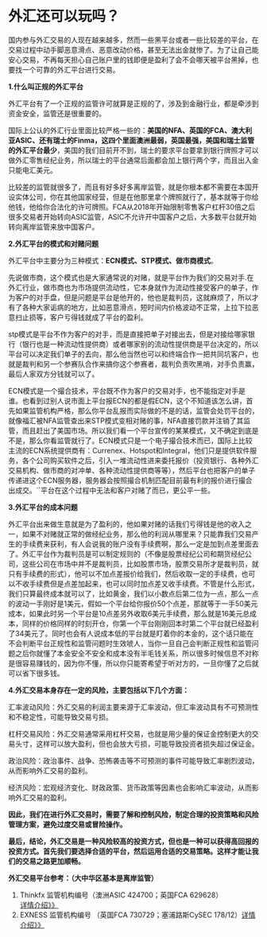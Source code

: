 # 外汇还可以玩吗？

国内参与外汇交易的人现在越来越多，然而一些黑平台或者一些比较差的平台，在交易过程中动手脚恶意滑点、恶意改动价格，甚至无法出金就惨了。为了让自己能安心交易，不再每天担心自己账户里的钱即便是盈利了会不会哪天被平台黑掉，也要找一个可靠的外汇平台进行交易。
 

**1.什么叫正规的外汇平台**

外汇平台有了一个正规的监管许可就算是正规的了，涉及到金融行业，都是牵涉到资金安全，监管还是很重要的。

国际上公认的外汇行业里面比较严格一些的：**美国的NFA、英国的FCA、澳大利亚ASIC、还有瑞士的Finma，这四个里面澳洲最弱，英国最强，美国和瑞士监管的外汇平台最少**，美国的我们目前开不到，瑞士的要求平台要拿到银行牌照才可以做外汇零售经纪业务，所以瑞士的平台通常后面都会加上银行两个字，而且出入金只能电汇美元。

比较差的监管就很多了，而且有好多好多离岸监管，就是你根本都不需要在本国开设实体公司，你在其他国家经营，但是在他那里拿个牌照就行了，基本就等于你给他钱，他给你合法化的许可牌照。FCA从2018年开始限制零售客户杠杆30倍之后很多交易者开始转向ASIC监管，ASIC不允许开中国客户之后，大多数平台就开始转向离岸监管来放中国客户。

**2.外汇平台的模式和对赌问题**

外汇平台中主要分为三种模式：**ECN模式、STP模式、做市商模式**。

先说做市商，这个模式也是大家通常说的对赌，就是平台作为我们的交易对手.在外汇行业，做市商也为市场提供流动性，它本身就作为流动性接受客户的单子，作为客户的对手盘，但是问题是平台是他开的，他也是裁判员，这就麻烦了，所以才有了各种大家诟病的地方，比如恶意滑点，短时间内价格波动不正常，上拉下拉恶意扫止损等，客户亏得钱就成了平台的盈利。

stp模式是平台不作为客户的对手，而是直接把单子对接出去，但是对接给哪家银行（银行也是一种流动性提供商）或者哪家别的流动性提供商是平台决定的，所以平台可以决定我们单子的去向，那么他当然也可以和终端合作一把共同坑客户，也就是裁判和另一个参赛队合作来搞你这个参赛者，裁判负责吹黑哨，对手负责赢，最后人家双方分钱就可以了。

ECN模式是一个撮合技术，平台既不作为客户的交易对手，也不能指定对手是谁。也看到过别人说市面上平台报ECN的都是假ECN，这个不知道该怎么讲，首先如果监管机构严格，那么你平台乱报而实际做的不是的话，监管会处罚平台的，就像福汇被NFA监管查出来STP模式变相对赌的事，NFA直接罚款并注销了其监管，而且赶出了美国市场。所以我们看一个平台宣传的某某模式，又不确定到底是不是，那么你看监管就行了。ECN模式只是一个电子撮合技术而已，国际上比较主流的ECN系统提供商有：Currenex、Hotspot和Integral，他们只是提供软件服务，各个公司购买软件之后，引入一堆流动性进来委托报价（投资银行、各种外汇交易机构、做市商的对冲单、各种流动性提供商等等），然后平台也把客户的单子传递进这个ECN服务器，服务器会按照撮合机制匹配目前最有利的报价进行撮合出成交。``平台在这个过程中无法和客户对赌了而已，更公平一些。

**3.外汇平台的成本问题**

外汇平台出来做生意就是为了盈利的，他如果对赌的话我们亏得钱是他的收入之一，如果不对赌就正常的做经纪业务，那么他的利润从哪里来？只能靠我们交易产生的手续费来获利，有人会说我的账户没有手续费啊，那么一定是加到点差里面去了。外汇平台作为裁判员是可以制定规则的（不像是股票经纪公司和期货经纪公司，这些公司在市场中并不是裁判员，比如股票市场，股票交易所才是裁判员，就只有手续费的形式），他可以不加点差报价给我们，然后收取一定的手续费，也可以不收手续费但是点差加起来，也可以同时加点差又收手续费。不管是什么形式，我们只算最终成本就可以了，比如黄金，我们以小数点后第二位为一点，那么一点的波动一手刚好是1美元，假如一个平台给你报价50个点差，那就等于一手50美元成本，如果此时另一个平台是10点差另外收取6美元手续费，那么就是16美元总成本，同样的价格同样的时刻开仓，你第一个平台刚刚回本时第二个平台就已经盈利了34美元了。同时也会有人说成本低的平台就是盯着你的本金的，这个话只能在不会判断平台正规性和监管问题时生效唬人，当你一旦自己会判断正规性和监管问题之后你就懂了本金安全不安全和成本没有半毛钱关系，所以很多时候信息不对称是很容易赚钱的，因为你不懂，所以你只能寄希望于听对方的，一旦你懂了之后就可以省下很多钱。

**4.外汇交易本身存在一定的风险，主要包括以下几个方面：**

汇率波动风险：外汇交易的利润主要来源于汇率波动，但汇率波动具有不可预测性和不稳定性，可能导致交易亏损。

杠杆交易风险：外汇交易通常采用杠杆交易，也就是用少量的保证金控制更大的交易头寸，这样可以放大盈利，但也会放大亏损，可能导致投资者损失超过保证金。

政治风险：政治事件、战争、恐怖袭击等不可预测的事件可能导致汇率剧烈波动，从而影响外汇交易的盈利。

经济风险：宏观经济变化、财政政策、货币政策等因素也会影响汇率波动，从而影响外汇交易的盈利。

**因此，我们在进行外汇交易时，需要了解和控制风险，制定合理的投资策略和风险管理方案，避免过度交易或冒险操作。**

**最后，结论，外汇交易是一种风险较高的投资方式，但也是一种可以获得高回报的投资方式。首先我们要选择合适的平台，然后运用合适的交易策略。这样才能让我们的交易之路更加顺畅。**

**外汇交易平台参考：（大中华区基本是离岸监管）**

1. Thinkfx 监管机构编号（澳洲ASIC 424700；英国FCA 629628）<a href="https://welcome-partners.thinkmarkets.com/afs/come.php?id=6503&cid=12779&ctgid=1196&atype=1" target="_blank">详情介绍》》</a>
2. EXNESS  监管机构编号 （英国FCA 730729；塞浦路斯CySEC 178/12）<a href="https://one.exness.link/intl/zh/a/u3p9s7ij" target="_blank">详情介绍》》</a>

